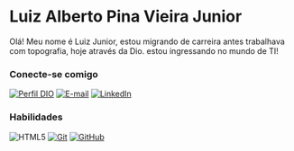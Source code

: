 # Luiz Alberto Pina Vieira Junior

Olá! Meu nome é Luiz Junior, estou migrando de carreira antes trabalhava com topografia, hoje através da Dio. estou ingressando no mundo de TI!

### Conecte-se comigo

[![Perfil DIO](https://img.shields.io/badge/-Meu%20Perfil%20na%20DIO-30A3DC?style=for-the-badge)](https://www.dio.me/users/jrgaeld8)
[![E-mail](https://img.shields.io/badge/-Email-000?style=for-the-badge&logo=microsoft-outlook&logoColor=E94D5F)](jrgaeld8@gmail.com)
[![LinkedIn](https://img.shields.io/badge/-LinkedIn-000?style=for-the-badge&logo=linkedin&logoColor=30A3DC)](https://www.linkedin.com/in/luiz-j%C3%BAnior-b38814326/)

### Habilidades

![HTML5](https://img.shields.io/badge/HTML-000?style=for-the-badge&logo=html5&logoColor=30A3DC)
[![Git](https://img.shields.io/badge/Git-000?style=for-the-badge&logo=git&logoColor=E94D5F)](https://git-scm.com/doc)
[![GitHub](https://img.shields.io/badge/GitHub-000?style=for-the-badge&logo=github&logoColor=30A3DC)](https://github.com/4ndradeGabriel)
